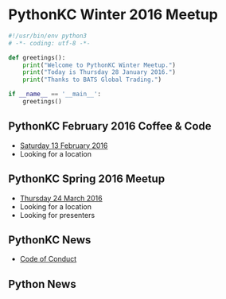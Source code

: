 # PythonKC Winter 2016 Meetup

```python
#!/usr/bin/env python3
# -*- coding: utf-8 -*-

def greetings():
    print("Welcome to PythonKC Winter Meetup.")
    print("Today is Thursday 28 January 2016.")
    print("Thanks to BATS Global Trading.")

if __name__ == '__main__':
    greetings()
```

## PythonKC February 2016 Coffee & Code

*   [Saturday 13 February 2016](http://www.meetup.com/pythonkc/events/227778898/)
*   Looking for a location

## PythonKC Spring 2016 Meetup

*   [Thursday 24 March 2016](http://www.meetup.com/pythonkc/events/222629045/)
*   Looking for a location
*   Looking for presenters

## PythonKC News

*   [Code of Conduct](https://github.com/pythonkc/code-of-conduct)

## Python News
